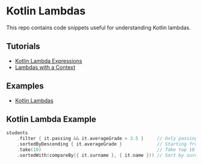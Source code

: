 # Kotlin Lambdas

This repo contains code snippets useful for understanding Kotlin lambdas.

## Tutorials
* [Kotlin Lambda Expressions](http://www.baeldung.com/kotlin-lambda-expressions)
* [Lambdas with a Context](https://proandroiddev.com/kotlin-pearls-lambdas-with-a-context-58f26ab2eb1d)

## Examples
* [Kotlin Lambdas](src/main/kotlin/org/athenian/lambdas)

## Kotlin Lambda Example
```kotlin
students
    .filter { it.passing && it.averageGrade > 3.5 }     // Only passing students with high GPAs
    .sortedByDescending { it.averageGrade }             // Starting from ones with best grades
    .take(10)                                           // Take top 10
    .sortedWith(compareBy({ it.surname }, { it.name })) // Sort by surname and then name
```

